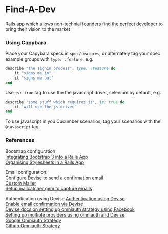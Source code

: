 # Find-A-Dev
Rails app which allows non-technial founders find the perfect developer to bring their vision to the market

### Using Capybara

Place your Capybara specs in `spec/features`, or alternately tag your spec example groups with `type: :feature`, e.g. 

```ruby
describe "the signin process", type: :feature do
	it "signs me in" 
	it "signs me out"
end
```

Use `js: true` tag to use the the javascript driver, selenium by default, e.g.

```ruby
describe 'some stuff which requires js', js: true do
	it 'will use the js driver'
end
```

To use javascript in you Cucumber scenarios, tag your scenarios with the `@javascript` tag.


### References

Bootstrap configuration  
[Integrating Bootstrap 3 into a Rails App](https://rails.devcamp.com/professional-rails-development-course/ui-ux-integration/implementing-twitter-bootstrap-into-a-rails-application)  
[Organising Stylesheets in a Rails App](https://mattboldt.com/organizing-css-and-sass-rails/)  

Email configuration:  
[Configure Devise to send a confirmation email](https://github.com/plataformatec/devise/wiki/How-To:-Use-custom-mailer)  
[Custom Mailer](https://github.com/plataformatec/devise/wiki/How-To:-Use-custom-mailer)  
[Setup mailcatcher gem to capture emails](https://stackoverflow.com/questions/8186584/how-do-i-set-up-email-confirmation-with-devise)

Authentication using Devise
[Authentication using Devise](https://rails.devcamp.com/trails/dissecting-rails-5/campsites/rails-5-authentication)  
[Enable email confirmation via Devise](https://github.com/plataformatec/devise/wiki/How-To:-Add-:confirmable-to-Users)  
[Devise docs on setting up omniauth strategy using Facebook](https://github.com/plataformatec/devise/wiki/OmniAuth:-Overview)  
[Setting up multiple providers using omniauth and Devise](https://scotch.io/tutorials/integrating-social-login-in-a-ruby-on-rails-application)  
[Google Omniauth Strategy](https://github.com/zquestz/omniauth-google-oauth2)  
[Github Omniauth Strategy](https://github.com/omniauth/omniauth-github)  
 